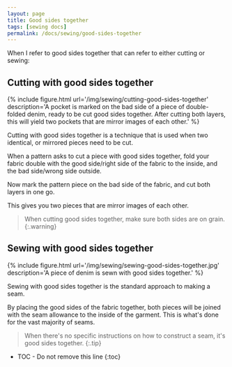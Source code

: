```yaml
---
layout: page
title: Good sides together
tags: [sewing docs]
permalink: /docs/sewing/good-sides-together
---
```

When I refer to good sides together that can refer to either cutting or sewing:

## Cutting with good sides together
{% include figure.html
    url='/img/sewing/cutting-good-sides-together'
    description='A pocket is marked on the bad side of a piece of double-folded denim, ready to be cut good sides together. After cutting both layers, this will yield two pockets that are mirror images of each other.'
%}

Cutting with good sides together is a technique that is used when two identical, or mirrored pieces need to be cut.

When a pattern asks to cut a piece with good sides together, fold your fabric double with the good side/right side of the fabric to the inside, and the bad side/wrong side outside.

Now mark the pattern piece on the bad side of the fabric, and cut both layers in one go.

This gives you two pieces that are mirror images of each other.

> When cutting good sides together, make sure both sides are on grain.
{:.warning}

## Sewing with good sides together
{% include figure.html
    url='/img/sewing/sewing-good-sides-together.jpg'
    description='A piece of denim is sewn with good sides together.'
%}

Sewing with good sides together is the standard approach to making a seam.

By placing the good sides of the fabric together, both pieces will be joined with the seam allowance to the inside of the garment. This is what's done for the vast majority of seams.

> When there's no specific instructions on how to construct a seam, it's good sides together.
{:.tip}

* TOC - Do not remove this line
{:toc}

